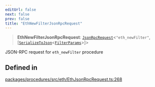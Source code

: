 ```yaml
---
editUrl: false
next: false
prev: false
title: "EthNewFilterJsonRpcRequest"
---
```


> **EthNewFilterJsonRpcRequest**: [`JsonRpcRequest`](/reference/tevm/jsonrpc/type-aliases/jsonrpcrequest/)\<`"eth_newFilter"`, [[`SerializeToJson`](/reference/tevm/procedures/type-aliases/serializetojson/)\<[`FilterParams`](/reference/tevm/actions/type-aliases/filterparams/)\>]\>

JSON-RPC request for `eth_newFilter` procedure

## Defined in

[packages/procedures/src/eth/EthJsonRpcRequest.ts:268](https://github.com/qbzzt/tevm-monorepo/blob/main/packages/procedures/src/eth/EthJsonRpcRequest.ts#L268)

